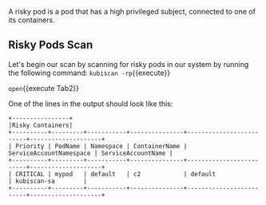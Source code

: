 A risky pod is a pod that has a high privileged subject, connected to one of its containers.

## Risky Pods Scan

Let's begin our scan by scanning for risky pods in our system by running the following command:
`kubiscan -rp`{{execute}}

`open`{{execute Tab2}}

One of the lines in the output should look like this:
```
+----------------+
|Risky Containers|
+----------+---------+-----------+---------------+-------------------------+--------------------+
| Priority | PodName | Namespace | ContainerName | ServiceAccountNamespace | ServiceAccountName |
+----------+---------+-----------+---------------+-------------------------+--------------------+
| CRITICAL | mypod   | default   | c2            | default                 | kubiscan-sa        |
+----------+---------+-----------+---------------+-------------------------+--------------------+
```
